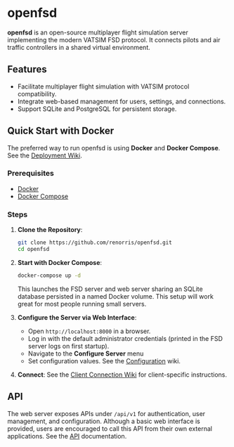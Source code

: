 # openfsd

**openfsd** is an open-source multiplayer flight simulation server implementing the modern VATSIM FSD protocol. It connects pilots and air traffic controllers in a shared virtual environment.

## Features

- Facilitate multiplayer flight simulation with VATSIM protocol compatibility.
- Integrate web-based management for users, settings, and connections.
- Support SQLite and PostgreSQL for persistent storage.

## Quick Start with Docker

The preferred way to run openfsd is using **Docker** and **Docker Compose**. See the [Deployment Wiki](https://github.com/renorris/openfsd/wiki/Deployment).

### Prerequisites

- [Docker](https://docs.docker.com/get-docker/)
- [Docker Compose](https://docs.docker.com/compose/install/)

### Steps

1. **Clone the Repository**:
   ```bash
   git clone https://github.com/renorris/openfsd.git
   cd openfsd
   ```

2. **Start with Docker Compose**:
   ```bash
   docker-compose up -d
   ```
   This launches the FSD server and web server sharing an SQLite database persisted in a named Docker volume. This setup will work great for most people running small servers.

3. **Configure the Server via Web Interface**:
    - Open `http://localhost:8000` in a browser.
    - Log in with the default administrator credentials (printed in the FSD server logs on first startup).
    - Navigate to the **Configure Server** menu
    - Set configuration values. See the [Configuration]() wiki.

4. **Connect**:
   See the [Client Connection Wiki](https://github.com/renorris/openfsd/wiki/Client-Connection) for client-specific instructions.

## API

The web server exposes APIs under `/api/v1` for authentication, user management, and configuration. Although a basic web interface is provided, users are encouraged to call this API from their own external applications. See the [API](https://github.com/renorris/openfsd/tree/main/web) documentation.
